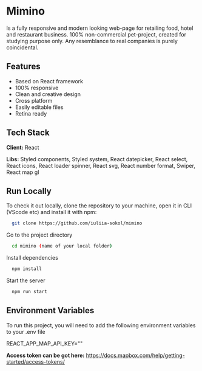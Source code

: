 
# Mimino

Is a fully responsive and modern looking web-page for retailing food, hotel and restaurant business.
100% non-commercial pet-project, created for studying purpose only. 
Any resemblance to real companies is purely coincidental. 



## Features

- Based on React framework
- 100% responsive
- Clean and creative design
- Cross platform
- Easily editable files
- Retina ready





## Tech Stack

**Client:** React

**Libs:** Styled components, Styled system, React datepicker, React select, React icons, React loader spinner, React svg, React number format, Swiper, React map gl


## Run Locally

To check it out locally, clone the repository to your machine, open it in CLI (VScode etc) and install it with npm:

```bash
  git clone https://github.com/iuliia-sokol/mimino
```

Go to the project directory

```bash
  cd mimino (name of your local folder)
```

Install dependencies

```bash
  npm install
```

Start the server

```bash
  npm run start
```

## Environment Variables

To run this project, you will need to add the following environment variables to your .env file

REACT_APP_MAP_API_KEY=""



**Access token can be got here:** https://docs.mapbox.com/help/getting-started/access-tokens/
